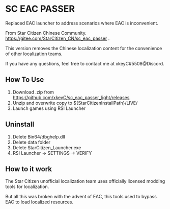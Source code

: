 # SC EAC PASSER
Replaced EAC launcher to address scenarios where EAC is inconvenient.

From Star Citizen Chinese Community. https://gitee.com/StarCitizen_CN/sc_eac_passer .

This version removes the Chinese localization content for the convenience of other localization teams.

If you have any questions, feel free to contact me at xkeyC#5508@Discord.

## How To Use
1. Download .zip from https://github.com/xkeyC/sc_eac_passer_light/releases
2. Unzip and overwrite copy to ${StarCitizenInstallPath}/LIVE/
3. Launch games using RSI Launcher

## Uninstall
1. Delete Bin64/dbghelp.dll
2. Delete data folder
3. Delete StarCitizen_Launcher.exe
4. RSI Launcher -> SETTINGS -> VERIFY

## How to it work
The Star Citizen unofficial localization team uses officially licensed modding tools for localization.

But all this was broken with the advent of EAC, this tools used to bypass EAC to load localized resources.

